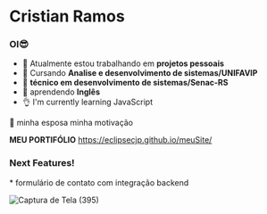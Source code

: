 # Cristian Ramos 
### OI😎



- 🔭 Atualmente estou trabalhando em **projetos pessoais**
- 🌱 Cursando **Analise e desenvolvimento de sistemas/UNIFAVIP**
- 🌱 **técnico em desenvolvimento de sistemas/Senac-RS**
- 🌱 aprendendo **Inglês**
- 👌 I'm currently learning JavaScript 

💏 minha esposa minha motivação

**MEU PORTIFÓLIO** https://eclipsecjp.github.io/meuSite/

<h3>Next Features!</h3>
* formulário de contato com integração backend 

![Captura de Tela (395)](https://user-images.githubusercontent.com/58758617/201529923-5e70b306-0dfa-4e72-8085-dcda01c3348a.png)





 

